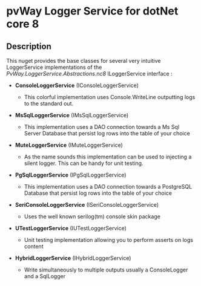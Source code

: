# pvWay Logger Service for dotNet core 8

## Description
This nuget provides the base classes for several very intuitive LoggerService implementations of the *PvWay.LoggerService.Abstractions.nc8* ILoggerService interface :

* **ConsoleLoggerService** (IConsoleLoggerService)
  * This colorful implementation uses Console.WriteLine outputting logs to the standard out. 


* **MsSqlLoggerService** (IMsSqlLoggerService)
  * This implementation uses a DAO connection towards a Ms Sql Server Database that persist log rows into the table of your choice


* **MuteLoggerService** (IMuteLoggerService)
  * As the name sounds this implementation can be used to injecting a silent logger. This can be handy for unit testing.


* **PgSqlLoggerService** (IPgSqlLoggerService)
  * This implementation uses a DAO connection towards a PostgreSQL Database that persist log rows into the table of your choice


* **SeriConsoleLoggerService** (ISeriConsoleLoggerService)
  * Uses the well known serilog(tm) console skin package


* **UTestLoggerService** (IUTestLoggerService)
  * Unit testing implementation allowing you to perform asserts on logs content


* **HybridLoggerService** (IHybridLoggerService)
  * Write simultaneously to multiple outputs usually a ConsoleLogger and a SqlLogger

